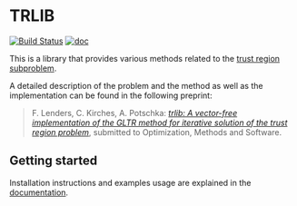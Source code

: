 # TRLIB

[![Build Status](https://travis-ci.org/felixlen/trlib.svg?branch=master)](https://travis-ci.org/felixlen/trlib)
[![doc](http://trlib.readthedocs.io/en/latest/?badge=latest)](http://trlib.readthedocs.io/en/latest/?badge=latest)

This is a library that provides various methods related to the [trust region subproblem](https://de.wikipedia.org/wiki/Trust-Region-Verfahren#Bemerkung_zur_L.C3.B6sung_des_quadratischen_Problems).

A detailed description of the problem and the method as well as the implementation can be found in the following preprint:
> F. Lenders, C. Kirches, A. Potschka: [_trlib: A vector-free implementation of the GLTR method for iterative solution of the trust region problem_](http://www.optimization-online.org/DB_HTML/2016/11/5724.html), submitted to Optimization, Methods and Software.

## Getting started
Installation instructions and examples usage are explained in the [documentation](http://trlib.readthedocs.io/en/latest/?badge=latest).
